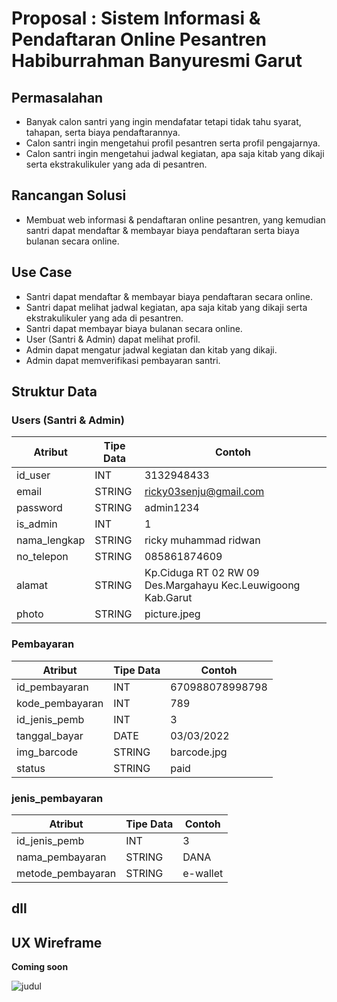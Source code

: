 # Proposal : Sistem Informasi & Pendaftaran Online Pesantren Habiburrahman Banyuresmi Garut

## Permasalahan
- Banyak calon santri yang ingin mendafatar tetapi tidak tahu syarat, tahapan, serta biaya pendaftarannya.
- Calon santri ingin mengetahui profil pesantren serta profil pengajarnya.
- Calon santri ingin mengetahui jadwal kegiatan, apa saja kitab yang dikaji serta ekstrakulikuler yang ada di pesantren.

## Rancangan Solusi
- Membuat web informasi & pendaftaran online pesantren, yang kemudian santri dapat mendaftar & membayar biaya pendaftaran serta biaya bulanan secara online.

## Use Case
- Santri dapat mendaftar & membayar biaya pendaftaran secara online.
- Santri dapat melihat jadwal kegiatan, apa saja kitab yang dikaji serta ekstrakulikuler yang ada di pesantren.
- Santri dapat membayar biaya bulanan secara online.
- User (Santri & Admin) dapat melihat profil.
- Admin dapat mengatur jadwal kegiatan dan kitab yang dikaji.
- Admin dapat memverifikasi pembayaran santri.

## Struktur Data

### Users (Santri & Admin)
Atribut|Tipe Data|Contoh
---|---|---
id_user| INT | 3132948433 
email| STRING | ricky03senju@gmail.com 
password| STRING | admin1234 
is_admin| INT | 1 
nama_lengkap| STRING | ricky muhammad ridwan 
no_telepon| STRING | 085861874609 
alamat| STRING | Kp.Ciduga RT 02 RW 09 Des.Margahayu Kec.Leuwigoong Kab.Garut
photo| STRING | picture.jpeg 

### Pembayaran
Atribut|Tipe Data|Contoh
---|---|---
id_pembayaran | INT | 670988078998798
kode_pembayaran | INT | 789
id_jenis_pemb | INT| 3
tanggal_bayar |DATE |03/03/2022
img_barcode | STRING|barcode.jpg
status |STRING |paid

### jenis_pembayaran
Atribut|Tipe Data|Contoh
---|---|---
id_jenis_pemb| INT| 3
nama_pembayaran| STRING|DANA
metode_pembayaran| STRING|e-wallet
## dll

## UX Wireframe
**Coming soon**

![judul](https://dpbnri2zg3lc2.cloudfront.net/en/wp-content/uploads/old-blog-uploads/mapping-out-a-user-flow-by-hand.jpg)